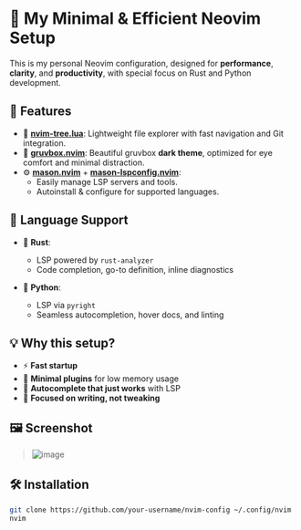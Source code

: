 # 🌙 My Minimal & Efficient Neovim Setup

This is my personal Neovim configuration, designed for **performance**, **clarity**, and **productivity**, with special focus on Rust and Python development.

## 🔧 Features

- 📁 **[nvim-tree.lua](https://github.com/nvim-tree/nvim-tree.lua)**: Lightweight file explorer with fast navigation and Git integration.
- 🎨 **[gruvbox.nvim](https://github.com/ellisonleao/gruvbox.nvim)**: Beautiful gruvbox **dark theme**, optimized for eye comfort and minimal distraction.
- ⚙️ **[mason.nvim](https://github.com/williamboman/mason.nvim)** + **[mason-lspconfig.nvim](https://github.com/williamboman/mason-lspconfig.nvim)**:
  - Easily manage LSP servers and tools.
  - Autoinstall & configure for supported languages.

## 🚀 Language Support

- 🦀 **Rust**:
  - LSP powered by `rust-analyzer`
  - Code completion, go-to definition, inline diagnostics

- 🐍 **Python**:
  - LSP via `pyright`
  - Seamless autocompletion, hover docs, and linting

## 💡 Why this setup?

- ⚡ **Fast startup**
- 🧠 **Minimal plugins** for low memory usage
- 💬 **Autocomplete that just works** with LSP
- 🎯 **Focused on writing, not tweaking**

## 🖼️ Screenshot

> ![image](https://github.com/user-attachments/assets/b6ba34cd-f005-42c3-a4fb-d65fc0b03637)


## 🛠️ Installation

```bash
git clone https://github.com/your-username/nvim-config ~/.config/nvim
nvim
